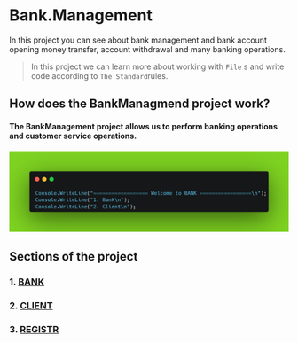 # Bank.Management
In this project you can see about bank management and bank account opening money transfer, account withdrawal and many banking operations.
> In this project we can learn more about working with ``File`` s and 
write code according to ``The Standard``rules.

## How does the BankManagmend project work?
#### The BankManagement project allows us to perform banking operations and customer service operations.

![Menu Image](/Bank.Management.Console/Dacuments/Images/MENU.png)

## Sections of the project

### 1. [BANK](https://github.com/ELMURODSALOMOV/Bank.Management/blob/main/Bank.Management.Console/Dacuments/DB/BANK.md)
### 2. [CLIENT](https://github.com/ELMURODSALOMOV/Bank.Management/blob/main/Bank.Management.Console/Dacuments/DB/CLIENT.md)
### 3. [REGISTR](https://github.com/ELMURODSALOMOV/Bank.Management/blob/main/Bank.Management.Console/Dacuments/DB/Registr.md)
